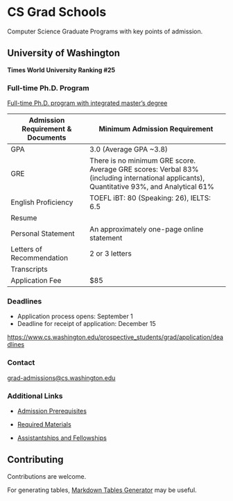 # CS Grad Schools

Computer Science Graduate Programs with key points of admission.

## University of Washington

**Times World University Ranking #25**

### Full-time Ph.D. Program

[Full-time Ph.D. program with integrated master’s degree](https://www.cs.washington.edu/prospective_students/grad)

| Admission Requirement & Documents | Minimum Admission Requirement                                                                                                            |
|-----------------------------------|------------------------------------------------------------------------------------------------------------------------------------------|
| GPA                               | 3.0 (Average GPA ~3.8)                                                                                                                   |
| GRE                               | There is no minimum GRE score. Average GRE scores: Verbal 83% (including international applicants), Quantitative 93%, and Analytical 61% |
| English Proficiency               | TOEFL iBT: 80 (Speaking: 26), IELTS: 6.5                                                                                                 |
| Resume                            |                                                                                                                                          |
| Personal Statement                | An approximately one-page online statement                                                                                               |
| Letters of Recommendation         | 2 or 3 letters                                                                                                                           |
| Transcripts                       |                                                                                                                                          |
| Application Fee                   | $85                                                                                                                                      |

### Deadlines

* Application process opens: September 1
* Deadline for receipt of application: December 15

https://www.cs.washington.edu/prospective_students/grad/application/deadlines

### Contact

grad-admissions@cs.washington.edu

### Additional Links

* [Admission Prerequisites](https://www.cs.washington.edu/prospective_students/pmp/prerequisites)

* [Required Materials](https://www.cs.washington.edu/prospective_students/pmp/application_materials)

* [Assistantships and Fellowships](https://www.cs.washington.edu/prospective_students/grad/tuition_assistanceships)

## Contributing

Contributions are welcome.

For generating tables, [Markdown Tables Generator](http://www.tablesgenerator.com/markdown_tables) may be useful.
